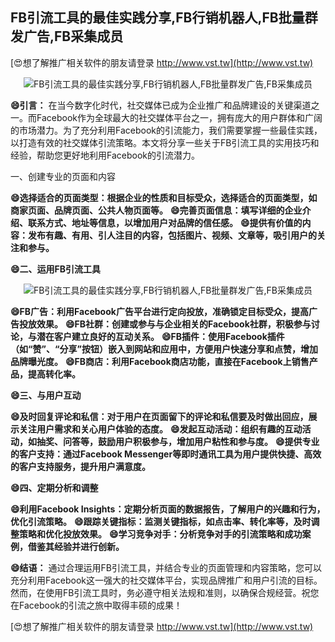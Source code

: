 ## **FB引流工具的最佳实践分享,FB行销机器人,FB批量群发广告,FB采集成员**

[😍想了解推广相关软件的朋友请登录 http://www.vst.tw](http://www.vst.tw)

 <center><img src="https://vst.tw/MP4/tuiguang/png/3.png" alt="FB引流工具的最佳实践分享,FB行销机器人,FB批量群发广告,FB采集成员"></center>

**😄引言：**
在当今数字化时代，社交媒体已成为企业推广和品牌建设的关键渠道之一。而Facebook作为全球最大的社交媒体平台之一，拥有庞大的用户群体和广阔的市场潜力。为了充分利用Facebook的引流能力，我们需要掌握一些最佳实践，以打造有效的社交媒体引流策略。本文将分享一些关于FB引流工具的实用技巧和经验，帮助您更好地利用Facebook的引流潜力。

一、创建专业的页面和内容

**😄选择适合的页面类型：根据企业的性质和目标受众，选择适合的页面类型，如商家页面、品牌页面、公共人物页面等。**
**😄完善页面信息：填写详细的企业介绍、联系方式、地址等信息，以增加用户对品牌的信任感。**
**😄提供有价值的内容：发布有趣、有用、引人注目的内容，包括图片、视频、文章等，吸引用户的关注和参与。**

**😄二、运用FB引流工具**

 <center><img src="https://vst.tw/MP4/tuiguang/png/1.png" alt="FB引流工具的最佳实践分享,FB行销机器人,FB批量群发广告,FB采集成员"></center>

**😄FB广告：利用Facebook广告平台进行定向投放，准确锁定目标受众，提高广告投放效果。**
**😄FB社群：创建或参与与企业相关的Facebook社群，积极参与讨论，与潜在客户建立良好的互动关系。**
**😄FB插件：使用Facebook插件（如“赞”、“分享”按钮）嵌入到网站和应用中，方便用户快速分享和点赞，增加品牌曝光度。**
**😄FB商店：利用Facebook商店功能，直接在Facebook上销售产品，提高转化率。**

**😄三、与用户互动**

**😄及时回复评论和私信：对于用户在页面留下的评论和私信要及时做出回应，展示关注用户需求和关心用户体验的态度。**
**😄发起互动活动：组织有趣的互动活动，如抽奖、问答等，鼓励用户积极参与，增加用户粘性和参与度。**
**😄提供专业的客户支持：通过Facebook Messenger等即时通讯工具为用户提供快捷、高效的客户支持服务，提升用户满意度。**

**😄四、定期分析和调整**

**😄利用Facebook Insights：定期分析页面的数据报告，了解用户的兴趣和行为，优化引流策略。**
**😄跟踪关键指标：监测关键指标，如点击率、转化率等，及时调整策略和优化投放效果。**
**😄学习竞争对手：分析竞争对手的引流策略和成功案例，借鉴其经验并进行创新。**

**😄结语：**
通过合理运用FB引流工具，并结合专业的页面管理和内容策略，您可以充分利用Facebook这一强大的社交媒体平台，实现品牌推广和用户引流的目标。然而，在使用FB引流工具时，务必遵守相关法规和准则，以确保合规经营。祝您在Facebook的引流之旅中取得丰硕的成果！

[😍想了解推广相关软件的朋友请登录 http://www.vst.tw](http://www.vst.tw)



